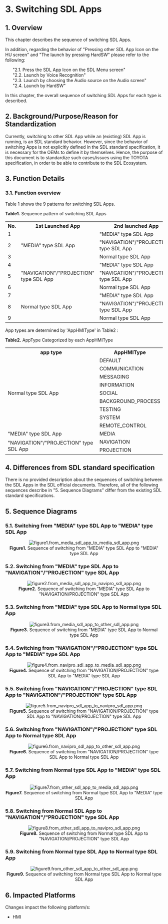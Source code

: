 # 3. Switching SDL Apps

## 1. Overview
This chapter describes the sequence of switching SDL Apps.

In addition, regarding the behavior of "Pressing other SDL App Icon on the HU screen" and "The launch by pressing HardSW" please refer to the following:

<ol>
"2.1. Press the SDL App Icon on the SDL Menu screen"<br>
"2.2. Launch by  Voice Recognition"<br>
"2.3. Launch by choosing the Audio source on the Audio screen"<br>
"2.4. Launch by HardSW"<br>
</ol>

In this chapter, the overall sequence of switching SDL Apps for each type is described.

## 2. Background/Purpose/Reason for Standardization
Currently, switching to other SDL App while an (existing) SDL App is running, is an SDL standard behavior.
However, since the behavior of switching Apps is not explicitly defined in the SDL standard specification, it is necessary for the OEMs to define it by themselves.
Hence, the purpose of this document is to standardize such cases/issues using the TOYOTA specification, in order to be able to contribute to the SDL Ecosystem.

## 3. Function Details
### 3.1. Function overview
Table 1 shows the 9 patterns for switching SDL Apps.

**Table1.** Sequence pattern of switching SDL Apps
<table>
<tr><th> No. </th><th> 1st Launched App	</th><th> 2nd launched App </th></tr>
<tr><td> 1 </td><td rowspan="3"> "MEDIA" type SDL App </td><td> "MEDIA" type SDL App </td></tr>
<tr><td> 2 </td><td> "NAVIGATION"/"PROJECTION" type SDL App </td></tr>
<tr><td> 3 </td><td> Normal type SDL App </td></tr>
<tr><td> 4 </td><td rowspan="3"> "NAVIGATION"/"PROJECTION" type SDL App </td><td> "MEDIA" type SDL App </td></tr>
<tr><td> 5 </td><td> "NAVIGATION"/"PROJECTION" type SDL App </td></tr>
<tr><td> 6 </td><td> Normal type SDL App </td></tr>
<tr><td> 7 </td><td rowspan="3"> Normal type SDL App </td><td> "MEDIA" type SDL App </td></tr>
<tr><td> 8 </td><td> "NAVIGATION"/"PROJECTION" type SDL App </td></tr>
<tr><td> 9 </td><td> Normal type SDL App </td></tr>
</table>

App types are determined by 'AppHMIType' in Table2 :

**Table2.** AppType Categorized by each AppHMIType
<table>
<tr><th> app type </th><th> AppHMIType </th></tr>
<tr><td rowspan="9"> Normal type SDL App </td><td> DEFAULT </td></tr>
<tr><td> COMMUNICATION </td></tr>
<tr><td> MESSAGING </td></tr>
<tr><td> INFORMATION </td></tr>
<tr><td> SOCIAL </td></tr>
<tr><td> BACKGROUND_PROCESS </td></tr>
<tr><td> TESTING </td></tr>
<tr><td> SYSTEM </td></tr>
<tr><td> REMOTE_CONTROL </td></tr>
<tr><td> "MEDIA" type SDL App </td><td> MEDIA </td></tr>
<tr><td rowspan="2"> "NAVIGATION"/"PROJECTION" type SDL App </td><td> NAVIGATION </td></tr>
<tr><td> PROJECTION </td></tr>
</table>

## 4. Differences from SDL standard specification
There is no provided description about the sequences of switching between the SDL Apps in the SDL official documents.
Therefore, all of the following sequences  describe in "5. Sequence Diagrams" differ from the existing SDL standard specifications.

## 5. Sequence Diagrams
### 5.1. Switching from "MEDIA" type SDL App to "MEDIA" type SDL App

<div align="center">

![figure1.from_media_sdl_app_to_media_sdl_app.png](./assets/figure1.from_media_sdl_app_to_media_sdl_app.png)<br>
**Figure1.** Sequence of switching from "MEDIA" type SDL App to "MEDIA" type SDL App

</div>

### 5.2. Switching from "MEDIA" type SDL App to "NAVIGATION"/"PROJECTION" type SDL App

<div align="center">

![figure2.from_media_sdl_app_to_navipro_sdl_app.png](./assets/figure2.from_media_sdl_app_to_navipro_sdl_app.png)<br>
**Figure2.** Sequence of switching from "MEDIA" type SDL App to "NAVIGATION/PROJECTION" type SDL App

</div>

### 5.3. Switching from "MEDIA" type SDL App to Normal type SDL App

<div align="center">

![figure3.from_media_sdl_app_to_other_sdl_app.png](./assets/figure3.from_media_sdl_app_to_other_sdl_app.png)<br>
**Figure3.** Sequence of switching from "MEDIA" type SDL App to Normal type SDL App

</div>

### 5.4. Switching from "NAVIGATION"/"PROJECTION" type SDL App to "MEDIA" type SDL App

<div align="center">

![figure4.from_navipro_sdl_app_to_media_sdl_app.png](./assets/figure4.from_navipro_sdl_app_to_media_sdl_app.png)<br>
**Figure4.** Sequence of switching from "NAVIGATION/PROJECTION" type SDL App to "MEDIA" type SDL App

</div>

### 5.5. Switching from "NAVIGATION"/"PROJECTION" type SDL App to "NAVIGATION"/"PROJECTION" type SDL App

<div align="center">

![figure5.from_navipro_sdl_app_to_navipro_sdl_app.png](./assets/figure5.from_navipro_sdl_app_to_navipro_sdl_app.png)<br>
**Figure5.** Sequence of switching from "NAVIGATION/PROJECTION" type SDL App to "NAVIGATION/PROJECTION" type SDL App

</div>

### 5.6. Switching from "NAVIGATION"/"PROJECTION" type SDL App to Normal type SDL App

<div align="center">

![figure6.from_navipro_sdl_app_to_other_sdl_app.png](./assets/figure6.from_navipro_sdl_app_to_other_sdl_app.png)<br>
**Figure6.** Sequence of switching from "NAVIGATION/PROJECTION" type SDL App to Normal type SDL App

</div>

### 5.7. Switching from Normal type SDL App to "MEDIA" type SDL App

<div align="center">

![figure7.from_other_sdl_app_to_media_sdl_app.png](./assets/figure7.from_other_sdl_app_to_media_sdl_app.png)<br>
**Figure7.** Sequence of switching from Normal type SDL App to "MEDIA" type SDL App

</div>

### 5.8. Switching from Normal SDL App to "NAVIGATION"/"PROJECTION" type SDL App

<div align="center">

![figure8.from_other_sdl_app_to_navipro_sdl_app.png](./assets/figure8.from_other_sdl_app_to_navipro_sdl_app.png)<br>
**Figure8.** Sequence of switching from Normal type SDL App to "NAVIGATION/PROJECTION" type SDL App

</div>

### 5.9. Switching from Normal type SDL App to Normal type SDL App

<div align="center">

![figure9.from_other_sdl_app_to_other_sdl_app.png](./assets/figure9.from_other_sdl_app_to_other_sdl_app.png)<br>
**Figure9.** Sequence of switching from Normal type SDL App to Normal type SDL App

</div>

## 6. Impacted Platforms
Changes impact the following platform/s:
- HMI

